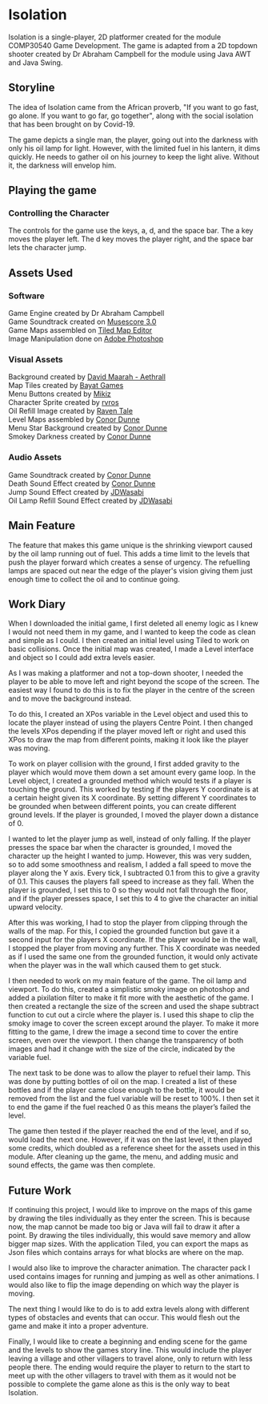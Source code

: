 # Isolation

Isolation is a single-player, 2D platformer created for the module COMP30540 Game Development. The game is adapted from
a 2D topdown shooter created by Dr Abraham Campbell for the module using Java AWT and Java Swing.

## Storyline

The idea of Isolation came from the African proverb, "If you want to go fast, go alone. If you want to go far, go
together", along with the social isolation that has been brought on by Covid-19.

The game depicts a single man, the player, going out into the darkness with only his oil lamp for light. However, with
the limited fuel in his lantern, it dims quickly. He needs to gather oil on his journey to keep the light alive. Without
it, the darkness will envelop him.

## Playing the game

### Controlling the Character

The controls for the game use the keys, a, d, and the space bar. The a key moves the player left. The d key moves the
player right, and the space bar lets the character jump.

## Assets Used

### Software

Game Engine created by Dr Abraham Campbell  
Game Soundtrack created on [Musescore 3.0](https://musescore.org)  
Game Maps assembled on [Tiled Map Editor](https://www.mapeditor.org/)  
Image Manipulation done on [Adobe Photoshop](https://www.adobe.com/products/photoshop.html#)

### Visual Assets

Background created by [David Maarah - Aethrall](https://aethrall.itch.io/demon-woods-parallax-background)  
Map Tiles created by [Bayat Games](https://bayat.itch.io/platform-game-assets)  
Menu Buttons created by [Mikiz](https://mikiz.itch.io/buttons-pack-46-buttons)  
Character Sprite created by [rvros](https;//rvros.itch.io/animated-pixel-hero)  
Oil Refill Image created by [Raven Tale](https://raventale.itch.io/daily-doodles-pixelart-asset-pack)  
Level Maps assembled by [Conor Dunne](https://github.io/ConorDunne)  
Menu Star Background created by [Conor Dunne](https://github.io/ConorDunne)  
Smokey Darkness created by [Conor Dunne](https://github.io/ConorDunne)

### Audio Assets

Game Soundtrack created by [Conor Dunne](https://github.io/ConorDunne)  
Death Sound Effect created by [Conor Dunne](https://github.io/ConorDunne)  
Jump Sound Effect created by [JDWasabi](https://jdwasabi.itch.io/8-bit-sound-effects-pack)  
Oil Lamp Refill Sound Effect created by [JDWasabi](https://jdwasabi.itch.io/8-bit-sound-effects-pack)

## Main Feature

The feature that makes this game unique is the shrinking viewport caused by the oil lamp running out of fuel. This adds
a time limit to the levels that push the player forward which creates a sense of urgency. The refuelling lamps are
spaced out near the edge of the player's vision giving them just enough time to collect the oil and to continue going.

## Work Diary

When I downloaded the initial game, I first deleted all enemy logic as I knew I would not need them in my game, and I
wanted to keep the code as clean and simple as I could. I then created an initial level using Tiled to work on basic
collisions. Once the initial map was created, I made a Level interface and object so I could add extra levels easier.

As I was making a platformer and not a top-down shooter, I needed the player to be able to move left and right beyond
the scope of the screen. The easiest way I found to do this is to fix the player in the centre of the screen and to move
the background instead.

To do this, I created an XPos variable in the Level object and used this to locate the player instead of using the
players Centre Point. I then changed the levels XPos depending if the player moved left or right and used this XPos to
draw the map from different points, making it look like the player was moving.

To work on player collision with the ground, I first added gravity to the player which would move them down a set amount
every game loop. In the Level object, I created a grounded method which would tests if a player is touching the ground.
This worked by testing if the players Y coordinate is at a certain height given its X coordinate. By setting different Y
coordinates to be grounded when between different points, you can create different ground levels. If the player is
grounded, I moved the player down a distance of 0.

I wanted to let the player jump as well, instead of only falling. If the player presses the space bar when the character
is grounded, I moved the character up the height I wanted to jump. However, this was very sudden, so to add some
smoothness and realism, I added a fall speed to move the player along the Y axis. Every tick, I subtracted 0.1 from this
to give a gravity of 0.1. This causes the players fall speed to increase as they fall. When the player is grounded, I
set this to 0 so they would not fall through the floor, and if the player presses space, I set this to 4 to give the
character an initial upward velocity.

After this was working, I had to stop the player from clipping through the walls of the map. For this, I copied the
grounded function but gave it a second input for the players X coordinate. If the player would be in the wall, I stopped
the player from moving any further. This X coordinate was needed as if I used the same one from the grounded function,
it would only activate when the player was in the wall which caused them to get stuck.

I then needed to work on my main feature of the game. The oil lamp and viewport. To do this, created a simplistic smoky
image on photoshop and added a pixilation filter to make it fit more with the aesthetic of the game. I then created a
rectangle the size of the screen and used the shape subtract function to cut out a circle where the player is. I used
this shape to clip the smoky image to cover the screen except around the player. To make it more fitting to the game, I
drew the image a second time to cover the entire screen, even over the viewport. I then change the transparency of both
images and had it change with the size of the circle, indicated by the variable fuel.

The next task to be done was to allow the player to refuel their lamp. This was done by putting bottles of oil on the
map. I created a list of these bottles and if the player came close enough to the bottle, it would be removed from the
list and the fuel variable will be reset to 100%. I then set it to end the game if the fuel reached 0 as this means the
player’s failed the level.

The game then tested if the player reached the end of the level, and if so, would load the next one. However, if it was
on the last level, it then played some credits, which doubled as a reference sheet for the assets used in this module.
After cleaning up the game, the menu, and adding music and sound effects, the game was then complete.

## Future Work

If continuing this project, I would like to improve on the maps of this game by drawing the tiles individually as they
enter the screen. This is because now, the map cannot be made too big or Java will fail to draw it after a point. By
drawing the tiles individually, this would save memory and allow bigger map sizes. With the application Tiled, you can
export the maps as Json files which contains arrays for what blocks are where on the map.

I would also like to improve the character animation. The character pack I used contains images for running and jumping
as well as other animations. I would also like to flip the image depending on which way the player is moving.

The next thing I would like to do is to add extra levels along with different types of obstacles and events that can
occur. This would flesh out the game and make it into a proper adventure.

Finally, I would like to create a beginning and ending scene for the game and the levels to show the games story line.
This would include the player leaving a village and other villagers to travel alone, only to return with less people
there. The ending would require the player to return to the start to meet up with the other villagers to travel with
them as it would not be possible to complete the game alone as this is the only way to beat Isolation.  
